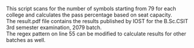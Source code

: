 This script scans for the number of symbols starting from 79 for each college and calculates the pass percentage based on seat capacity.<br/>
The result.pdf file contains the results published by IOST for the B.Sc.CSIT 3rd semester examination, 2079 batch.<br/>
The regex pattern on line 55 can be modified to calculate results for other batches as well.<br/>
